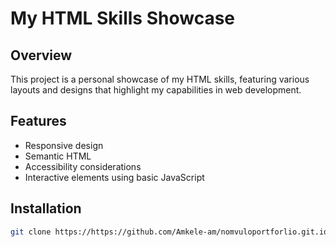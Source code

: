 # My HTML Skills Showcase

## Overview
This project is a personal showcase of my HTML skills, featuring various layouts and designs that highlight my capabilities in web development.

## Features
- Responsive design
- Semantic HTML
- Accessibility considerations
- Interactive elements using basic JavaScript

## Installation
   ```bash
   git clone https://https://github.com/Amkele-am/nomvuloportforlio.git.io
